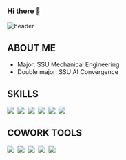 ### Hi there 👋

![header](https://capsule-render.vercel.app/api?type=waving&color=C4DEEE&height=300&section=header&StrokeWidth=2&text=Seoyun💫&fontColor=78AAC3&fontSize=70&fontAlign=75&animation=fadeIn)

## ABOUT ME
* Major: SSU Mechanical Engineering
* Double major: SSU AI Convergence 


## SKILLS
<p align = "left">
    <img src ="https://img.shields.io/badge/-C-E2D2D2?style=flat-square&logo=C&logoColor=white"></a>&nbsp
    <img src ="https://img.shields.io/badge/-C++-E3E2B4?style=flat-square&logo=%2B%2B&logoColor=white"></a>&nbsp
    <img src ="https://img.shields.io/badge/-Python-A2B59F?style=flat-square&logo=Python&logoColor=white"></a>&nbsp
    <img src ="https://img.shields.io/badge/-JAVA-BFC8D7?style=flat-square&logo=Java&logoColor=white"></a>&nbsp
    <img src ="https://img.shields.io/badge/-ReactNative-EEB8B8?style=flat-square&logo=React&logoColor=white"></a>&nbsp
    <img src ="https://img.shields.io/badge/-Visual Studio Code-BFC8D7?style=flat-square&logo=Visual Studio Code&logoColor=white"></a>&nbsp

</p>


## COWORK TOOLS
<p align = "left">
    <img src ="https://img.shields.io/badge/-Figma-E2D2D2"></a>&nbsp
    <img src ="https://img.shields.io/badge/-Trello-E3E2B4"></a>&nbsp
    <img src ="https://img.shields.io/badge/-Slack-A2B59F"></a>&nbsp
    <img src ="https://img.shields.io/badge/-Github-BFC8D7"></a>&nbsp
    <img src ="https://img.shields.io/badge/-Notion-EEB8B8"></a>&nbsp
</p>








<!--
**ksyeun/ksyeun** is a ✨ _special_ ✨ repository because its `README.md` (this file) appears on your GitHub profile.

Here are some ideas to get you started:


- 🔭 I’m currently working on ...
- 🌱 I’m currently learning ...
- 👯 I’m looking to collaborate on ...
- 🤔 I’m looking for help with ...
- 💬 Ask me about ...
- 📫 How to reach me: ...
- 😄 Pronouns: ...
- ⚡ Fun fact: ...
-->
